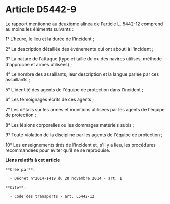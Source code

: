 # Article D5442-9

Le rapport mentionné au deuxième alinéa de l'article L. 5442-12 comprend au moins les éléments suivants : 

1° L'heure, le lieu et la durée de l'incident ; 

2° La description détaillée des événements qui ont abouti à l'incident ; 

3° La nature de l'attaque (type et taille du ou des navires utilisés, méthode d'approche et armes utilisées) ; 

4° Le nombre des assaillants, leur description et la langue parlée par ces assaillants ; 

5° L'identité des agents de l'équipe de protection dans l'incident ; 

6° Les témoignages écrits de ces agents ; 

7° Les détails sur les armes et munitions utilisées par les agents de l'équipe de protection ; 

8° Les lésions corporelles ou les dommages matériels subis ; 

9° Toute violation de la discipline par les agents de l'équipe de protection ; 

10° Les enseignements tirés de l'incident et, s'il y a lieu, les procédures recommandées pour éviter qu'il ne se reproduise.

**Liens relatifs à cet article**

	**Créé par**:

	  - Décret n°2014-1419 du 28 novembre 2014 - art. 1

	**Cite**:

	  - Code des transports - art. L5442-12
